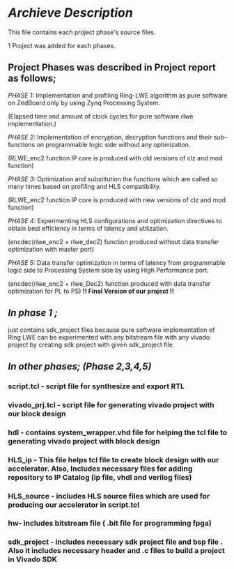 # *Archieve Description*
This file contains each project phase's source files. 

1 Project was added for each phases.

## Project Phases was described in Project report as follows;

*PHASE 1:* Implementation and profiling Ring-LWE algorithm as pure software on ZedBoard 
only by using Zynq Processing System.

(Elapsed time and amount of clock cycles for pure software rlwe implementation.)

*PHASE 2:* Implementation of encryption, decryption functions and their sub-functions
on programmable logic side without any optimization.

(RLWE_enc2 function IP core is produced with old versions of clz and mod function)

*PHASE 3:* Optimization and substitution the functions which are called so many times
based on profiling and HLS compatibility.

(RLWE_enc2 function IP core is produced with new versions of clz and mod function)

*PHASE 4:* Experimenting HLS configurations and optimization directives to obtain best
efficiency in terms of latency and utilization.

(encdec(rlwe_enc2 + rlwe_dec2) function produced without data transfer optimization with master
port)

*PHASE 5:* Data transfer optimization in terms of latency from programmable logic side to
Processing System side by using High Performance port.

(encdec(rlwe_enc2 + rlwe_Dec2) function produced with data transfer optimization for PL to PS)
**!! Final Version of our project !!**




## *In phase 1 ;*
   just contains sdk_project files because pure software implementation of Ring LWE can be experimented with any bitstream file with any vivado project by creating
sdk project with given sdk_project file. 

## *In other phases; (Phase 2,3,4,5)*

### script.tcl - script file for synthesize and export RTL
### vivado_prj.tcl - script file for generating vivado project with our block design
### hdl - contains system_wrapper.vhd file for helping the tcl file to generating vivado project with block design
### HLS_ip -  This file helps tcl file to create block design with our accelerator. Also, Includes necessary files for adding repository to IP Catalog (ip file, vhdl and verilog files)
### HLS_source - includes HLS source files which are used for producing our accelerator in script.tcl
### hw- includes bitstream file ( .bit file for programming fpga)
### sdk_project - includes necessary sdk project file and bsp file . Also it includes necessary header and .c files to build a project in Vivado SDK
	



